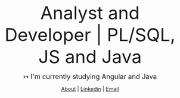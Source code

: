 <div class="markdown-body container-lg">
  <p dir="auto" align="center">
    <font size="+5">Analyst and Developer | PL/SQL, JS and Java</font>
  </p>
  <p dir="auto" align="center">
    <font size="+1">  ↣ I'm currently studying Angular and Java</font>
  </p>
  <p dir="auto" align="center">
    <a href="https://devnicius.online/about" rel="nofollow" target=”_blank”>About</a> |
    <a href="https://www.linkedin.com/in/vin%C3%ADcius-silva-76b2991b4" rel="nofollow" target=”_blank”>Linkedin</a> |
    <a href="mailto:devnicius@protonmail.com" target=”_blank”>Email</a>
  </p>
</div>
